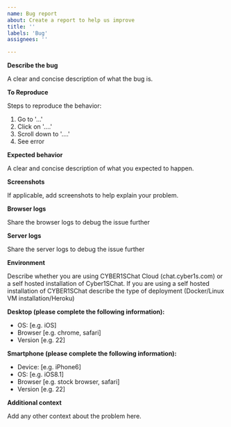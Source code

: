 ```yaml
---
name: Bug report
about: Create a report to help us improve
title: ''
labels: 'Bug'
assignees: ''

---
```

**Describe the bug**

A clear and concise description of what the bug is.

**To Reproduce**

Steps to reproduce the behavior:
1. Go to '...'
2. Click on '....'
3. Scroll down to '....'
4. See error

**Expected behavior**

A clear and concise description of what you expected to happen.

**Screenshots**

If applicable, add screenshots to help explain your problem.

**Browser logs**

Share the browser logs to debug the issue further

**Server logs**

Share the server logs to debug the issue further

**Environment**

Describe whether you are using CYBER1SChat Cloud (chat.cyber1s.com) or a self hosted installation of Cyber1SChat. If you are using a self hosted installation of CYBER1SChat describe the type of deployment (Docker/Linux VM installation/Heroku)

**Desktop (please complete the following information):**
 - OS: [e.g. iOS]
 - Browser [e.g. chrome, safari]
 - Version [e.g. 22]

**Smartphone (please complete the following information):**
 - Device: [e.g. iPhone6]
 - OS: [e.g. iOS8.1]
 - Browser [e.g. stock browser, safari]
 - Version [e.g. 22]

**Additional context**

Add any other context about the problem here.
